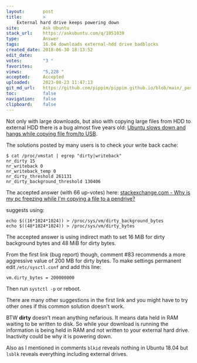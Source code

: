 ```yaml
---
layout:       post
title:        >
    External hard drive keeps powering down
site:         Ask Ubuntu
stack_url:    https://askubuntu.com/q/1051039
type:         Answer
tags:         16.04 downloads external-hdd drive badblocks
created_date: 2018-06-30 18:13:52
edit_date:    
votes:        "3 "
favorites:    
views:        "5,228 "
accepted:     Accepted
uploaded:     2023-08-23 11:47:13
git_md_url:   https://github.com/pippim/pippim.github.io/blob/main/_posts/2018/2018-06-30-External-hard-drive-keeps-powering-down.md
toc:          false
navigation:   false
clipboard:    false
---
```


Not only with large downloads, but also with copying large files from HDD to external HDD there is a bug almost five years old: [Ubuntu slows down and hangs while copying file from/to USB][1].

The solutions posted by many users is to check your write back cache:

``` 
$ cat /proc/vmstat | egrep "dirty|writeback"
nr_dirty 15
nr_writeback 0
nr_writeback_temp 0
nr_dirty_threshold 261131
nr_dirty_background_threshold 130406
```

The accepted answer (with 66 up-votes) here: [stackexchange.com - Why is my pc freezing while I'm copying a file to a pendrive?][2]

suggests using:

``` 
echo $((16*1024*1024)) > /proc/sys/vm/dirty_background_bytes
echo $((48*1024*1024)) > /proc/sys/vm/dirty_bytes
```

The accepted answer is using indirect math to set 16 MiB for dirty background bytes and 48 MiB for dirty bytes.

From the first link (bug report) though, comment #83 recommends a more aggressive value of 200 MB for dirty bytes. To make settings permanent edit `/etc/sysctl.conf` and add this line:

``` 
vm.dirty_bytes = 200000000
```

Then run `systctl -p` or reboot.

There are many other suggestions in the first link and you might have to try other ones if this common solution doesn't work.

BTW **dirty** doesn't mean anything nefarious. It means data held in RAM waiting to be written to disk. So while your download is running the information is being held in RAM and not written to your external hard drive. Inactivity could be why it is powering down.

Also as I mentioned in comments `blkid` reveals nothing in Ubuntu 18.04 but `lsblk` reveals everything including external drives.


  [1]: https://bugs.launchpad.net/ubuntu/+source/nautilus/+bug/1208993
  [2]: https://unix.stackexchange.com/questions/107703/why-is-my-pc-freezing-while-im-copying-a-file-to-a-pendrive/107722#107722
